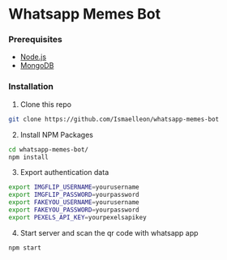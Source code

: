# Whatsapp Memes Bot

### Prerequisites
 - [Node.js](https://nodejs.org)
 - [MongoDB](https://mongodb.com)

### Installation
1. Clone this repo
```sh
git clone https://github.com/Ismaelleon/whatsapp-memes-bot
```

2. Install NPM Packages
```sh
cd whatsapp-memes-bot/
npm install
```

3. Export authentication data
```sh
export IMGFLIP_USERNAME=yourusername
export IMGFLIP_PASSWORD=yourpassword
export FAKEYOU_USERNAME=yourusername
export FAKEYOU_PASSWORD=yourpassword
export PEXELS_API_KEY=yourpexelsapikey
```

4. Start server and scan the qr code with whatsapp app
```sh
npm start
```
